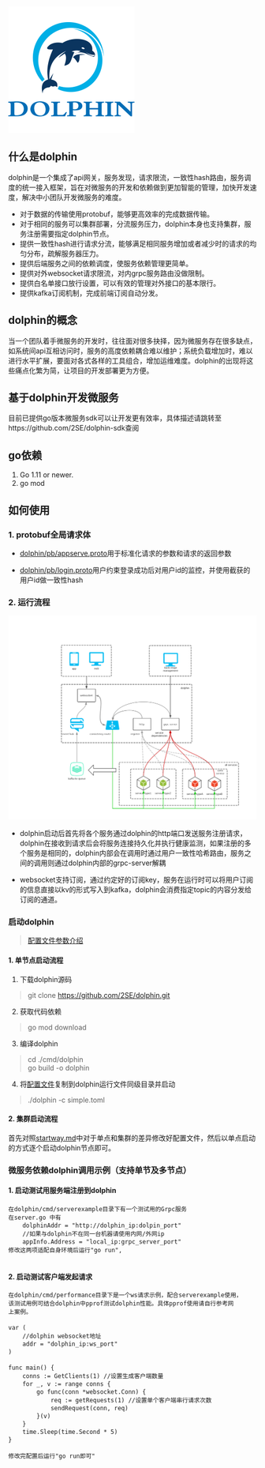 ![dolphin logo](./document/256px%20png.png)

## 什么是dolphin
dolphin是一个集成了api网关，服务发现，请求限流，一致性hash路由，服务调度的统一接入框架，旨在对微服务的开发和依赖做到更加智能的管理，加快开发速度，解决中小团队开发微服务的难度。
- 对于数据的传输使用protobuf，能够更高效率的完成数据传输。
- 对于相同的服务可以集群部署，分流服务压力，dolphin本身也支持集群，服务注册需要指定dolphin节点。
- 提供一致性hash进行请求分流，能够满足相同服务增加或者减少时的请求的均匀分布，疏解服务器压力。
- 提供后端服务之间的依赖调度，使服务依赖管理更简单。
- 提供对外websocket请求限流，对内grpc服务路由没做限制。
- 提供白名单接口放行设置，可以有效的管理对外接口的基本限行。
- 提供kafka订阅机制，完成前端订阅自动分发。

## dolphin的概念
当一个团队着手微服务的开发时，往往面对很多抉择，因为微服务存在很多缺点，如系统间api互相访问时，服务的高度依赖耦合难以维护；系统负载增加时，难以进行水平扩展，要面对各式各样的工具组合，增加运维难度。dolphin的出现将这些痛点化繁为简，让项目的开发部署更为方便。

## 基于dolphin开发微服务
目前已提供go版本微服务sdk可以让开发更有效率，具体描述请跳转至https://github.com/2SE/dolphin-sdk查阅

## go依赖
1. Go 1.11 or newer.
2. go mod 
## 如何使用

### 1. protobuf全局请求体
- [dolphin/pb/appserve.proto](./pb/appserve.proto)用于标准化请求的参数和请求的返回参数

- [dolphin/pb/login.proto](./pb/login.proto)用户约束登录成功后对用户id的监控，并使用截获的用户id做一致性hash

### 2. 运行流程
![single dolphin](./document/single%20dolphin.png)
 
- dolphin启动后首先将各个服务通过dolphin的http端口发送服务注册请求，dolphin在接收到请求后会将服务连接持久化并执行健康监测，如果注册的多个服务是相同的，dolphin内部会在调用时通过用户一致性哈希路由，服务之间的调用则通过dolphin内部的grpc-server解耦

- websocket支持订阅，通过约定好的订阅key，服务在运行时可以将用户订阅的信息直接以kv的形式写入到kafka，dolphin会消费指定topic的内容分发给订阅的通道。

### 启动dolphin
> [配置文件参数介绍](./document/config.md)
#### 1. 单节点启动流程
1. 下载dolphin源码
>git clone https://github.com/2SE/dolphin.git
2. 获取代码依赖
>go mod download
3. 编译dolphin
>cd ./cmd/dolphin \
go build -o dolphin
4. 将[配置文件](./document/simple.toml)复制到dolphin运行文件同级目录并启动
>./dolphin -c simple.toml

#### 2. 集群启动流程
首先对照[startway.md](./document/startway.md)中对于单点和集群的差异修改好配置文件，然后以单点启动的方式逐个启动dolphin节点即可。

### 微服务依赖dolphin调用示例（支持单节及多节点）
#### 1. 启动测试用服务端注册到dolphin
```
在dolphin/cmd/serverexample目录下有一个测试用的Grpc服务 
在server.go 中有 
    dolphinAddr = "http://dolphin_ip:dolpin_port"
    //如果与dolphin不在同一台机器请使用内网/外网ip
    appInfo.Address = "local_ip:grpc_server_port" 
修改这两项适配自身环境后运行"go run",
             	
```

#### 2. 启动测试客户端发起请求
```
在dolphin/cmd/performance目录下是一个ws请求示例，配合serverexample使用，
该测试用例可结合dolphin中pprof测试dolphin性能。具体pprof使用请自行参考网
上案例。

var (
	//dolphin websocket地址
	addr = "dolphin_ip:ws_port"
)

func main() {
	conns := GetClients(1) //设置生成客户端数量
	for _, v := range conns {
		go func(conn *websocket.Conn) {
			req := getRequests(1) //设置单个客户端串行请求次数
			sendRequest(conn, req)
		}(v)
	}
	time.Sleep(time.Second * 5)
}

修改完配置后运行"go run即可"
```

